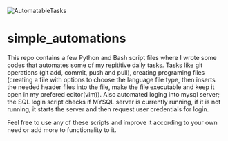 ![AutomatableTasks](https://github.com/El-gibbor/alx-low_level_programming/assets/121310192/ea701636-76f6-48af-abe3-8b829888615d)
# simple_automations
This repo contains a few Python and Bash script files where I wrote some codes that automates some of my repititive daily tasks. Tasks like 
git operations (git add, commit, push and pull), creating programing files (creating a file with options to choose the language file type, then inserts the needed header files into the file, make the file executable and keep it open in my prefered editor(vim)). Also automated loging into mysql server; the SQL login script checks if MYSQL server
is currently running, if it is not running, it starts the server and then request user credentials for login. 
  
Feel free to use any of these scripts and improve it according to your own need or add more to functionality to it.
